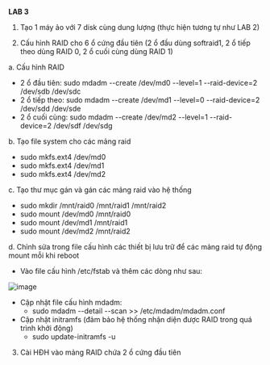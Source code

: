 **LAB 3**

1. Tạo 1 máy ảo với 7 disk cùng dung lượng (thực hiện tương tự như LAB 2)

2. Cấu hình RAID cho 6 ổ cứng đầu tiên (2 ổ đầu dùng softraid1, 2 ổ tiếp theo dùng RAID 0, 2 ổ cuối cùng dùng RAID 1)

a. Cấu hình RAID
- 2 ổ đầu tiên: sudo mdadm --create /dev/md0 --level=1 --raid-device=2 /dev/sdb /dev/sdc
- 2 ổ tiếp theo: sudo mdadm --create /dev/md1 --level=0 --raid-device=2 /dev/sdd /dev/sde
- 2 ổ cuối cùng: sudo mdadm --create /dev/md2 --level=1 --raid-device=2 /dev/sdf /dev/sdg

b. Tạo file system cho các mảng raid
- sudo mkfs.ext4 /dev/md0
- sudo mkfs.ext4 /dev/md1
- sudo mkfs.ext4 /dev/md2

c. Tạo thư mục gán và gán các mảng raid vào hệ thống
- sudo mkdir /mnt/raid0 /mnt/raid1 /mnt/raid2
- sudo mount /dev/md0 /mnt/raid0
- sudo mount /dev/md1 /mnt/raid1
- sudo mount /dev/md2 /mnt/raid2

d. Chỉnh sửa trong file cấu hình các thiết bị lưu trữ để các mảng raid tự động mount mỗi khi reboot
- Vào file cấu hình /etc/fstab và thêm các dòng như sau:

![image](https://github.com/user-attachments/assets/ca0efaba-5e32-4f47-b04a-72d1edccb147)
- Cập nhật file cấu hình mdadm:
  - sudo mdadm --detail --scan >> /etc/mdadm/mdadm.conf
- Cập nhật initramfs (đảm bảo hệ thống nhận diện được RAID trong quá trình khởi động)
  - sudo update-initramfs -u

3. Cài HĐH vào mảng RAID chứa 2 ổ cứng đầu tiên
   
